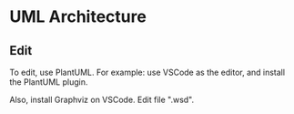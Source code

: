 # UML Architecture

## Edit

To edit, use PlantUML. For example: use VSCode as the editor, and install the PlantUML plugin.

Also, install Graphviz on VSCode. Edit file ".wsd".
